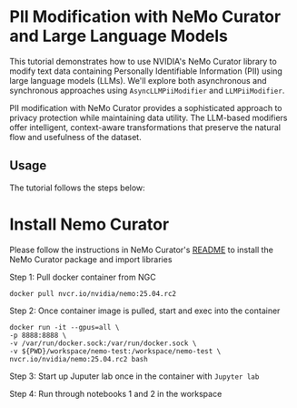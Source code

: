 # PII Modification with NeMo Curator and Large Language Models
This tutorial demonstrates how to use NVIDIA's NeMo Curator library to modify text data containing Personally Identifiable Information (PII) using large language models (LLMs). We'll explore both asynchronous and synchronous approaches using `AsyncLLMPiiModifier` and `LLMPiiModifier`.

PII modification with NeMo Curator provides a sophisticated approach to privacy protection while maintaining data utility. The LLM-based modifiers offer intelligent, context-aware transformations that preserve the natural flow and usefulness of the dataset.

## Usage

The tutorial follows the steps below:

# Install Nemo Curator
Please follow the instructions in NeMo Curator's [README](https://github.com/NVIDIA/NeMo-Curator/tree/main?tab=readme-ov-file#install-nemo-curator) to install the NeMo Curator package and import libraries 

Step 1: Pull docker container from NGC
```
docker pull nvcr.io/nvidia/nemo:25.04.rc2

```
Step 2: Once container image is pulled, start and exec into the container

```
docker run -it --gpus=all \
-p 8888:8888 \
-v /var/run/docker.sock:/var/run/docker.sock \
-v ${PWD}/workspace/nemo-test:/workspace/nemo-test \
nvcr.io/nvidia/nemo:25.04.rc2 bash

```

Step 3: Start up Juputer lab once in the container with `Jupyter lab`

Step 4: Run through notebooks 1 and 2 in the workspace

